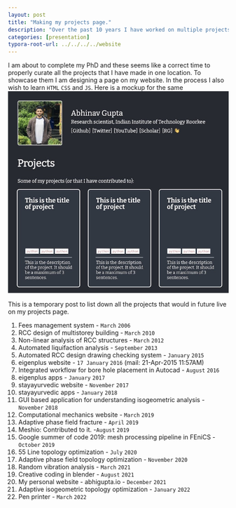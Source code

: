 ```yaml
---
layout: post
title: "Making my projects page."
description: "Over the past 10 years I have worked on multiple projects."
categories: [presentation]
typora-root-url: ../../../../website
---
```


I am about to complete my PhD and these seems like a correct time to properly curate all the projects that I have made in one location. To showcase them I am designing a page on my website. In the process I also wish to learn `HTML` `CSS` and `JS`. Here is a mockup for the same
![project-mockup](/assets/images/project-mockup.jpg)

This is a temporary post to list down all the projects that would in future live on my projects page.

1. Fees management system - `March` `2006`
2. RCC design of multistorey building - `March` `2010`
3. Non-linear analysis of RCC structures - `March` `2012`
4. Automated liquifaction analysis - `September` `2013`
5. Automated RCC design drawing checking system - `January` `2015`
6. eigenplus website - `17 January` `2016` (mail: 21-Apr-2015 11:57AM)
7. Integrated workflow for bore hole placement in Autocad - `August` `2016`
8. eigenplus apps - `January` `2017`
9. stayayurvedic website - `November` `2017`
10. stayayurvedic apps - `January` `2018`
11. GUI based application for understanding isogeometric analysis - `November` `2018`
12. Computational mechanics website - `March` `2019`
13. Adaptive phase field fracture - `April` `2019`
14. Meshio: Contributed to it. -`August` `2019`
15. Google summer of code 2019: mesh processing pipeline in FEniCS - `October` `2019`
16. 55 Line topology optimization - `July` `2020`
17. Adaptive phase field topology optimization - `November` `2020`
18. Random vibration analysis - `March` `2021`
19. Creative coding in blender - `August` `2021`
20. My personal website - abhigupta.io - `December` `2021`
21. Adaptive isogeometric topology optimization - `January` `2022`
22. Pen printer - `March` `2022`
